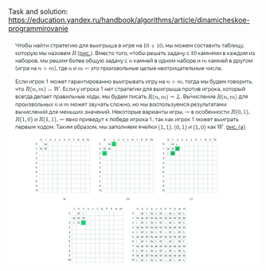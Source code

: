 Task and solution:
https://education.yandex.ru/handbook/algorithms/article/dinamicheskoe-programmirovanie

![img.png](img.png)

